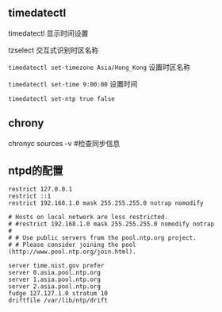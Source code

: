 ## timedatectl

timedatectl 显示时间设置

tzselect 交互式识别时区名称

`timedatectl set-timezone Asia/Hong_Kong` 设置时区名称

`timedatectl set-time 9:00:00` 设置时间

`timedatectl set-ntp true false`

## chrony

chronyc sources -v  #检查同步信息



## ntpd的配置

```
restrict 127.0.0.1
restrict ::1
restrict 192.168.1.0 mask 255.255.255.0 notrap nomodify

# Hosts on local network are less restricted.
# #restrict 192.168.1.0 mask 255.255.255.0 nomodify notrap
#
# # Use public servers from the pool.ntp.org project.
# # Please consider joining the pool (http://www.pool.ntp.org/join.html).

server time.nist.gov prefer
server 0.asia.pool.ntp.org
server 1.asia.pool.ntp.org
server 2.asia.pool.ntp.org
fudge 127.127.1.0 stratum 10
driftfile /var/lib/ntp/drift
```

